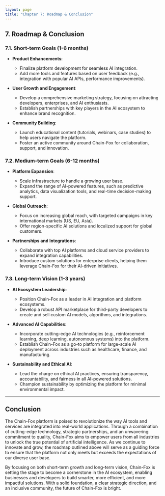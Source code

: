 ```yaml
---
layout: page
title: "Chapter 7: Roadmap & Conclusion"
---
```


## 7. Roadmap & Conclusion

### 7.1. Short-term Goals (1-6 months)

* **Product Enhancements**:

    * Finalize platform development for seamless AI integration.
    * Add more tools and features based on user feedback (e.g., integration with popular AI APIs, performance improvements).
* **User Growth and Engagement**:

    * Develop a comprehensive marketing strategy, focusing on attracting developers, enterprises, and AI enthusiasts.
    * Establish partnerships with key players in the AI ecosystem to enhance brand recognition.
* **Community Building**:

    * Launch educational content (tutorials, webinars, case studies) to help users navigate the platform.
    * Foster an active community around Chain-Fox for collaboration, support, and innovation.

### 7.2. Medium-term Goals (6-12 months)

* **Platform Expansion**:

    * Scale infrastructure to handle a growing user base.
    * Expand the range of AI-powered features, such as predictive analytics, data visualization tools, and real-time decision-making support.
* **Global Outreach**:

    * Focus on increasing global reach, with targeted campaigns in key international markets (US, EU, Asia).
    * Offer region-specific AI solutions and localized support for global customers.
* **Partnerships and Integrations**:

    * Collaborate with top AI platforms and cloud service providers to expand integration capabilities.
    * Introduce custom solutions for enterprise clients, helping them leverage Chain-Fox for their AI-driven initiatives.

### 7.3. Long-term Vision (1-3 years)

* **AI Ecosystem Leadership**:

    * Position Chain-Fox as a leader in AI integration and platform ecosystems.
    * Develop a robust API marketplace for third-party developers to create and sell custom AI models, algorithms, and integrations.
* **Advanced AI Capabilities**:

    * Incorporate cutting-edge AI technologies (e.g., reinforcement learning, deep learning, autonomous systems) into the platform.
    * Establish Chain-Fox as a go-to platform for large-scale AI deployment across industries such as healthcare, finance, and manufacturing.
* **Sustainability and Ethical AI**:

    * Lead the charge on ethical AI practices, ensuring transparency, accountability, and fairness in all AI-powered solutions.
    * Champion sustainability by optimizing the platform for minimal environmental impact.

---

## Conclusion

The Chain-Fox platform is poised to revolutionize the way AI tools and services are integrated into real-world applications. Through a combination of cutting-edge technology, strategic partnerships, and an unwavering commitment to quality, Chain-Fox aims to empower users from all industries to unlock the true potential of artificial intelligence. As we continue to innovate and grow, the roadmap outlined above will serve as a guiding force to ensure that the platform not only meets but exceeds the expectations of our diverse user base.

By focusing on both short-term growth and long-term vision, Chain-Fox is setting the stage to become a cornerstone in the AI ecosystem, enabling businesses and developers to build smarter, more efficient, and more impactful solutions. With a solid foundation, a clear strategic direction, and an inclusive community, the future of Chain-Fox is bright.
